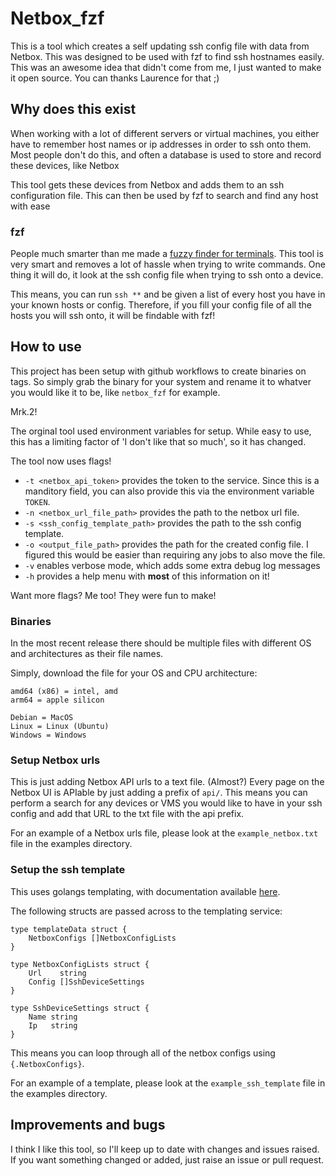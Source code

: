 # Netbox_fzf
This is a tool which creates a self updating ssh config file with data from Netbox. This was designed to be used with fzf to find ssh hostnames easily. This was an awesome idea that didn't come from me, I just wanted to make it open source. You can thanks Laurence for that ;)

## Why does this exist

When working with a lot of different servers or virtual machines, you either have to remember host names or ip addresses in order to ssh onto them. Most people don't do this, and often a database is used to store and record these devices, like Netbox

This tool gets these devices from Netbox and adds them to an ssh configuration file. This can then be used by fzf to search and find any host with ease

### fzf

People much smarter than me made a [fuzzy finder for terminals](https://github.com/junegunn/fzf). This tool is very smart and removes a lot of hassle when trying to write commands. One thing it will do, it look at the ssh config file when trying to ssh onto a device.

This means, you can run `ssh **` and be given a list of every host you have in your known hosts or config. Therefore, if you fill your config file of all the hosts you will ssh onto, it will be findable with fzf!

## How to use

This project has been setup with github workflows to create binaries on tags. So simply grab the binary for your system and rename it to whatver you would like it to be, like `netbox_fzf` for example.

Mrk.2!

The orginal tool used environment variables for setup. While easy to use, this has a limiting factor of 'I don't like that so much', so it has changed.

The tool now uses flags!

- `-t <netbox_api_token>` provides the token to the service. Since this is a manditory field, you can also provide this via the environment variable `TOKEN`.
- `-n <netbox_url_file_path>` provides the path to the netbox url file.
- `-s <ssh_config_template_path>` provides the path to the ssh config template.
- `-o <output_file_path>` provides the path for the created config file. I figured this would be easier than requiring any jobs to also move the file.
- `-v` enables verbose mode, which adds some extra debug log messages
- `-h` provides a help menu with __most__ of this information on it!

Want more flags? Me too! They were fun to make!

### Binaries

In the most recent release there should be multiple files with different OS and architectures as their file names.

Simply, download the file for your OS and CPU architecture:

```
amd64 (x86) = intel, amd
arm64 = apple silicon

Debian = MacOS
Linux = Linux (Ubuntu)
Windows = Windows
```

### Setup Netbox urls

This is just adding Netbox API urls to a text file. (Almost?) Every page on the Netbox UI is APIable by just adding a prefix of `api/`. This means you can perform a search for any devices or VMS you would like to have in your ssh config and add that URL to the txt file with the api prefix.

For an example of a Netbox urls file, please look at the `example_netbox.txt` file in the examples directory.

### Setup the ssh template

This uses golangs templating, with documentation available [here](https://pkg.go.dev/text/template).

The following structs are passed across to the templating service:


```
type templateData struct {
	NetboxConfigs []NetboxConfigLists
}

type NetboxConfigLists struct {
	Url    string
	Config []SshDeviceSettings
}

type SshDeviceSettings struct {
	Name string
	Ip   string
}
```

This means you can loop through all of the netbox configs using `{.NetboxConfigs}`.

For an example of a template, please look at the `example_ssh_template` file in the examples directory.

## Improvements and bugs

I think I like this tool, so I'll keep up to date with changes and issues raised. If you want something changed or added, just raise an issue or pull request.